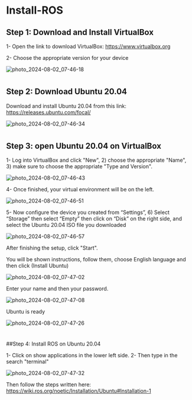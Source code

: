 # Install-ROS

## Step 1: Download and Install VirtualBox
 1- Open the link to download VirtualBox: https://www.virtualbox.org


 2- Choose the appropriate version for your device
 
![photo_2024-08-02_07-46-18](https://github.com/user-attachments/assets/f580a7bb-20a5-4be3-b276-2152348af0c8)

#
## Step 2: Download Ubuntu 20.04

 Download and install Ubuntu 20.04 from this link: https://releases.ubuntu.com/focal/
 
![photo_2024-08-02_07-46-34](https://github.com/user-attachments/assets/b4e1a92b-137f-4964-af37-1b4e3df05e0e)

#
## Step 3: open Ubuntu 20.04 on VirtualBox
 1- Log into VirtualBox and click "New", 2) choose the appropriate "Name", 3) make sure to choose the appropriate "Type and Version".
 
![photo_2024-08-02_07-46-43](https://github.com/user-attachments/assets/ab5b11d7-3e26-49fc-9420-6348a1bb1314)

 4- Once finished, your virtual environment will be on the left.
 
 ![photo_2024-08-02_07-46-51](https://github.com/user-attachments/assets/fdbbf296-d139-43dc-8d1d-ff9c12d47fab)

 5- Now configure the device you created from “Settings”, 6) Select “Storage” then select “Empty” then click on “Disk” on the right side, and select the Ubuntu 20.04 ISO file you downloaded
 
 ![photo_2024-08-02_07-46-57](https://github.com/user-attachments/assets/f854653b-6d8f-46e9-8c24-f80230d39821)

  After finishing the setup, click "Start".

  You will be shown instructions, follow them, choose English language and then click (Install Ubuntu)
  
![photo_2024-08-02_07-47-02](https://github.com/user-attachments/assets/1c849c8c-1ee5-4819-bb14-75d6e54e7a5c)

  Enter your name and then your password.
  
![photo_2024-08-02_07-47-08](https://github.com/user-attachments/assets/18cbe3ad-2f33-4f78-a05f-dff1d836d586)

  Ubuntu is ready
  
![photo_2024-08-02_07-47-26](https://github.com/user-attachments/assets/fc26f78e-7e9d-4470-a52c-00272b164069)

#
##Step 4: Install ROS on Ubuntu 20.04

 1- Click on show applications in the lower left side.
 2- Then type in the search "terminal"
 
![photo_2024-08-02_07-47-32](https://github.com/user-attachments/assets/5c69dd07-b8f1-4a29-a2da-f3a318960f39)

Then follow the steps written here: https://wiki.ros.org/noetic/Installation/Ubuntu#Installation-1
